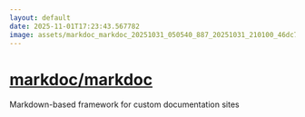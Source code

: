 ```yaml
---
layout: default
date: 2025-11-01T17:23:43.567782
image: assets/markdoc_markdoc_20251031_050540_887_20251031_210100_46dc76--20251031T220113147--cropped.png
---
```


# [markdoc/markdoc](https://github.com/markdoc/markdoc/)

Markdown-based framework for custom documentation sites
